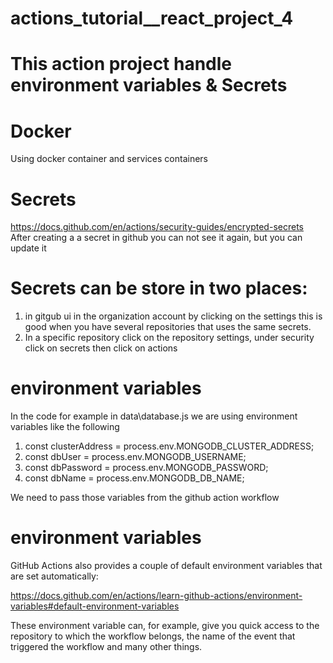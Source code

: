 # actions_tutorial__react_project_4

# This action project handle environment variables & Secrets

# Docker
Using docker container and services containers 
# Secrets
https://docs.github.com/en/actions/security-guides/encrypted-secrets
After creating a a secret in github you can not see it again, but you can update it
# Secrets can be store in two places:
1. in gitgub ui in the organization account by clicking on the settings this is good when you have several repositories that uses the same secrets.
2. In a specific repository click on the repository settings, under security click on secrets then click on actions

#  environment variables
In the code for example in data\database.js
we are using environment variables like the following
1. const clusterAddress = process.env.MONGODB_CLUSTER_ADDRESS;
2. const dbUser = process.env.MONGODB_USERNAME;
3. const dbPassword = process.env.MONGODB_PASSWORD;
4. const dbName = process.env.MONGODB_DB_NAME;

We need to pass those variables from the github action workflow

# environment variables
GitHub Actions also provides a couple of default environment variables that are set automatically:

https://docs.github.com/en/actions/learn-github-actions/environment-variables#default-environment-variables

These environment variable can, for example, give you quick access to the repository to which the workflow belongs, the name of the event that triggered the workflow and many other things.

